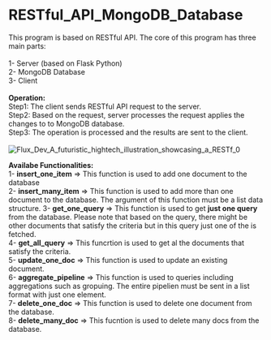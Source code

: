 # RESTful_API_MongoDB_Database
This program is based on RESTful API. The core of this program has three main parts:</br></br>
1- Server (based on Flask Python)</br>
2- MongoDB Database</br>
3- Client</br></br>
**Operation:**</br>
Step1: The client sends RESTful API request to the server.</br>
Step2: Based on the request, server processes the request applies the changes to to MongoDB database.</br>
Step3: The operation is processed and the results are sent to the client.</br></br>
![Flux_Dev_A_futuristic_hightech_illustration_showcasing_a_RESTf_0](https://github.com/user-attachments/assets/9cb2ee3f-7ec5-407c-a859-5fed6476b2ba)

**Availabe Functionalities:**</br>
1- **insert_one_item** => This function is used to add one document to the database</br>
2- **insert_many_item** => This function is used to add more than one document to the database. The argument of this function must be a list data structure.
3- **get_one_query** => This function is used to get **just one query** from the database. Please note that based on the query, there might be other documents that satisfy the criteria but in this query just one of the is fetched.</br>
4- **get_all_query** => This funcrtion is used to get al the documents that satisfy the criteria. </br>
5- **update_one_doc** => This function is used to update an existing document.</br>
6- **aggregate_pipeline** => This function is used to queries including aggregations such as gropuing. The entire pipelien must be sent in a list format with just one element.</br>
7- **delete_one_doc** => This function is used to delete one document from the database.</br>
8- **delete_many_doc** => This fucntion is used to delete many docs from the database. </br>
